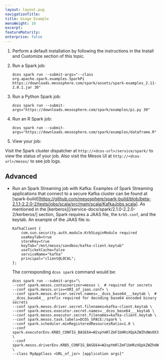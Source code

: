 ```yaml
---
layout: layout.pug
navigationTitle: 
title: Usage Example
menuWeight: 10
excerpt:
featureMaturity:
enterprise: false
---
```


<!-- This source repo for this topic is https://github.com/mesosphere/spark-build -->


1.  Perform a default installation by following the instructions in the Install and Customize section of this topic.

1.  Run a Spark job:

        dcos spark run --submit-args="--class org.apache.spark.examples.SparkPi https://downloads.mesosphere.com/spark/assets/spark-examples_2.11-2.0.1.jar 30"

1.  Run a Python Spark job:

        dcos spark run --submit-args="https://downloads.mesosphere.com/spark/examples/pi.py 30"

1.  Run an R Spark job:

        dcos spark run --submit-args="https://downloads.mesosphere.com/spark/examples/dataframe.R"

1.  View your job:

Visit the Spark cluster dispatcher at `http://<dcos-url>/service/spark/` to view the status of your job. Also visit the Mesos UI at `http://<dcos-url>/mesos/` to see job logs.

## Advanced

*   Run an Spark Streaming job with Kafka: Examples of Spark Streaming applications that connect to a secure Kafka cluster can be found at [spark-build][https://github.com/mesosphere/spark-build/blob/beta-2.1.1-2.2.0-2/tests/jobs/scala/src/main/scala/KafkaJobs.scala]. As mentioned in the [kerberos][/service-docs/spark/2.1.0-2.2.0-2/kerberos/] section, Spark requires a JAAS file, the `krb5.conf`, and the keytab. An example of the JAAS file is: 
        
        KafkaClient {
            com.sun.security.auth.module.Krb5LoginModule required
            useKeyTab=true
            storeKey=true
            keyTab="/mnt/mesos/sandbox/kafka-client.keytab"
            useTicketCache=false
            serviceName="kafka"
            principal="client@LOCAL";
        };
    
    The corresponding `dcos spark` command would be: 

        dcos spark run --submit-args="\
        --conf spark.mesos.containerizer=mesos \  # required for secrets
        --conf spark.mesos.uris=<URI_of_jaas.conf> \
        --conf spark.mesos.driver.secret.names=__dcos_base64___keytab \  # __dcos_base64__ prefix required for decoding base64 encoded binary secrets
        --conf spark.mesos.driver.secret.filenames=kafka-client.keytab \
        --conf spark.mesos.executor.secret.names=__dcos_base64___keytab \
        --conf spark.mesos.executor.secret.filenames=kafka-client.keytab \
        --conf spark.mesos.task.labels=DCOS_SPACE:/spark \ 
        --conf spark.scheduler.minRegisteredResourcesRatio=1.0 \
        --conf spark.executorEnv.KRB5_CONFIG_BASE64=W2xpYmRlZmF1bHRzXQpkZWZhdWx0X3JlYWxtID0gTE9DQUwKCltyZWFsbXNdCiAgTE9DQUwgPSB7CiAgICBrZGMgPSBrZGMubWFyYXRob24uYXV0b2lwLmRjb3MudGhpc2Rjb3MuZGlyZWN0b3J5OjI1MDAKICB9Cg== \
        --conf spark.mesos.driverEnv.KRB5_CONFIG_BASE64=W2xpYmRlZmF1bHRzXQpkZWZhdWx0X3JlYWxtID0gTE9DQUwKCltyZWFsbXNdCiAgTE9DQUwgPSB7CiAgICBrZGMgPSBrZGMubWFyYXRob24uYXV0b2lwLmRjb3MudGhpc2Rjb3MuZGlyZWN0b3J5OjI1MDAKICB9Cg== \
        --class MyAppClass <URL_of_jar> [application args]"

